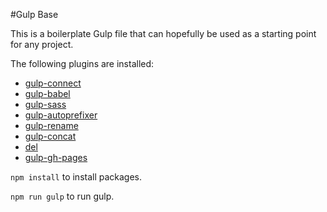 #Gulp Base

This is a boilerplate Gulp file that can hopefully be used as a starting point for any project.

The following plugins are installed:

* [gulp-connect](https://www.npmjs.com/package/gulp-connect)
* [gulp-babel](https://www.npmjs.com/package/gulp-babel)
* [gulp-sass](https://www.npmjs.com/package/gulp-sass)
* [gulp-autoprefixer](https://www.npmjs.com/package/gulp-autoprefixer/)
* [gulp-rename](https://www.npmjs.com/package/gulp-rename/)
* [gulp-concat](https://www.npmjs.com/package/gulp-concat/)
* [del](https://www.npmjs.com/package/del)
* [gulp-gh-pages](https://www.npmjs.com/package/gulp-gh-pages/)

`npm install` to install packages.

`npm run gulp` to run gulp.
